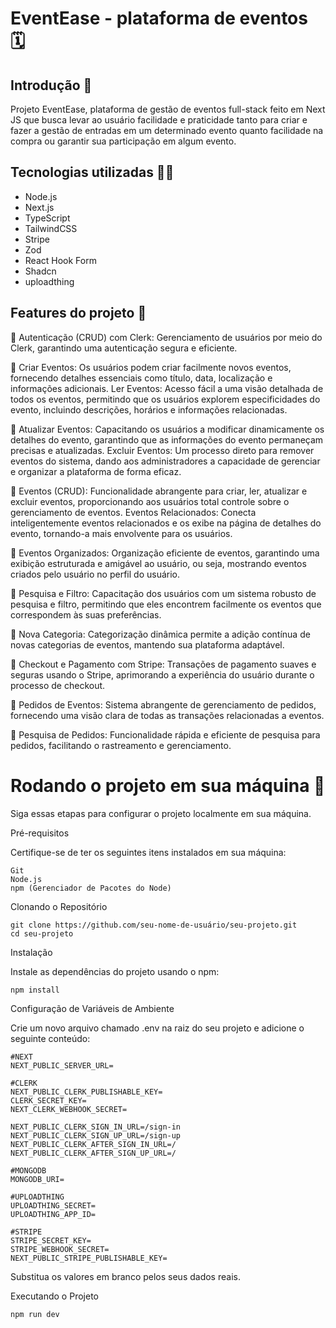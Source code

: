 # EventEase - plataforma de eventos 🗓

## Introdução 👾
Projeto EventEase, plataforma de gestão de eventos full-stack feito em Next JS que busca levar ao usuário facilidade e praticidade tanto para criar e fazer a gestão de entradas em um determinado evento quanto facilidade na compra ou garantir sua participação em algum evento.

## Tecnologias utilizadas 👨‍💻
- Node.js
- Next.js
- TypeScript
- TailwindCSS
- Stripe
- Zod
- React Hook Form
- Shadcn
- uploadthing

## Features do projeto 🦉

🚩 Autenticação (CRUD) com Clerk: Gerenciamento de usuários por meio do Clerk, garantindo uma autenticação segura e eficiente.

🚩 Criar Eventos: Os usuários podem criar facilmente novos eventos, fornecendo detalhes essenciais como título, data, localização e informações adicionais.
Ler Eventos: Acesso fácil a uma visão detalhada de todos os eventos, permitindo que os usuários explorem especificidades do evento, incluindo descrições, horários e informações relacionadas.

🚩 Atualizar Eventos: Capacitando os usuários a modificar dinamicamente os detalhes do evento, garantindo que as informações do evento permaneçam precisas e atualizadas.
Excluir Eventos: Um processo direto para remover eventos do sistema, dando aos administradores a capacidade de gerenciar e organizar a plataforma de forma eficaz.

🚩 Eventos (CRUD): Funcionalidade abrangente para criar, ler, atualizar e excluir eventos, proporcionando aos usuários total controle sobre o gerenciamento de eventos.
 Eventos Relacionados: Conecta inteligentemente eventos relacionados e os exibe na página de detalhes do evento, tornando-a mais envolvente para os usuários.

🚩 Eventos Organizados: Organização eficiente de eventos, garantindo uma exibição estruturada e amigável ao usuário, ou seja, mostrando eventos criados pelo usuário no perfil do usuário.

🚩 Pesquisa e Filtro: Capacitação dos usuários com um sistema robusto de pesquisa e filtro, permitindo que eles encontrem facilmente os eventos que correspondem às suas preferências.

🚩 Nova Categoria: Categorização dinâmica permite a adição contínua de novas categorias de eventos, mantendo sua plataforma adaptável.

🚩 Checkout e Pagamento com Stripe: Transações de pagamento suaves e seguras usando o Stripe, aprimorando a experiência do usuário durante o processo de checkout.

🚩 Pedidos de Eventos: Sistema abrangente de gerenciamento de pedidos, fornecendo uma visão clara de todas as transações relacionadas a eventos.

🚩 Pesquisa de Pedidos: Funcionalidade rápida e eficiente de pesquisa para pedidos, facilitando o rastreamento e gerenciamento.

# Rodando o projeto em sua máquina 🚀

Siga essas etapas para configurar o projeto localmente em sua máquina.

Pré-requisitos

Certifique-se de ter os seguintes itens instalados em sua máquina:


````
Git
Node.js
npm (Gerenciador de Pacotes do Node)
````

Clonando o Repositório

````
git clone https://github.com/seu-nome-de-usuário/seu-projeto.git
cd seu-projeto
````

Instalação

Instale as dependências do projeto usando o npm:

````
npm install
````

Configuração de Variáveis de Ambiente

Crie um novo arquivo chamado .env na raiz do seu projeto e adicione o seguinte conteúdo:

````
#NEXT
NEXT_PUBLIC_SERVER_URL=

#CLERK
NEXT_PUBLIC_CLERK_PUBLISHABLE_KEY=
CLERK_SECRET_KEY=
NEXT_CLERK_WEBHOOK_SECRET=

NEXT_PUBLIC_CLERK_SIGN_IN_URL=/sign-in
NEXT_PUBLIC_CLERK_SIGN_UP_URL=/sign-up
NEXT_PUBLIC_CLERK_AFTER_SIGN_IN_URL=/
NEXT_PUBLIC_CLERK_AFTER_SIGN_UP_URL=/

#MONGODB
MONGODB_URI=

#UPLOADTHING
UPLOADTHING_SECRET=
UPLOADTHING_APP_ID=

#STRIPE
STRIPE_SECRET_KEY=
STRIPE_WEBHOOK_SECRET=
NEXT_PUBLIC_STRIPE_PUBLISHABLE_KEY=
````

Substitua os valores em branco pelos seus dados reais.

Executando o Projeto

````
npm run dev
````
